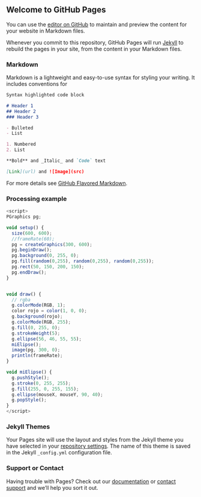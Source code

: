 ## Welcome to GitHub Pages

You can use the [editor on GitHub](https://github.com/nfmorenog/ComVisual2020/edit/gh-pages/index.md) to maintain and preview the content for your website in Markdown files.

Whenever you commit to this repository, GitHub Pages will run [Jekyll](https://jekyllrb.com/) to rebuild the pages in your site, from the content in your Markdown files.

### Markdown

Markdown is a lightweight and easy-to-use syntax for styling your writing. It includes conventions for

```markdown
Syntax highlighted code block

# Header 1
## Header 2
### Header 3

- Bulleted
- List

1. Numbered
2. List

**Bold** and _Italic_ and `Code` text

[Link](url) and ![Image](src)
```

For more details see [GitHub Flavored Markdown](https://guides.github.com/features/mastering-markdown/).
### Processing example
```javascript
<script>
PGraphics pg;

void setup() {
  size(600, 600);
  //frameRate(60);
  pg = createGraphics(300, 600);
  pg.beginDraw();
  pg.background(0, 255, 0);
  pg.fill(random(0,255), random(0,255), random(0,255));
  pg.rect(50, 150, 200, 150);
  pg.endDraw();
}


void draw() {
  // rgba
  g.colorMode(RGB, 1);
  color rojo = color(1, 0, 0);
  g.background(rojo);
  g.colorMode(RGB, 255);
  g.fill(0, 255, 0);
  g.strokeWeight(5);
  g.ellipse(56, 46, 55, 55);
  miElipse();
  image(pg, 300, 0);
  println(frameRate);
}

void miElipse() {
  g.pushStyle();
  g.stroke(0, 255, 255);
  g.fill(255, 0, 255, 155);
  g.ellipse(mouseX, mouseY, 90, 40);
  g.popStyle();
}
</script>
```
### Jekyll Themes

Your Pages site will use the layout and styles from the Jekyll theme you have selected in your [repository settings](https://github.com/nfmorenog/ComVisual2020/settings). The name of this theme is saved in the Jekyll `_config.yml` configuration file.

### Support or Contact

Having trouble with Pages? Check out our [documentation](https://docs.github.com/categories/github-pages-basics/) or [contact support](https://github.com/contact) and we’ll help you sort it out.
